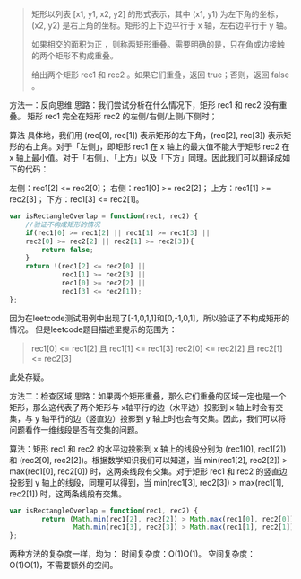 > 矩形以列表 [x1, y1, x2, y2] 的形式表示，其中 (x1, y1) 为左下角的坐标，(x2, y2)
> 是右上角的坐标。矩形的上下边平行于 x 轴，左右边平行于 y 轴。
> 
> 如果相交的面积为正 ，则称两矩形重叠。需要明确的是，只在角或边接触的两个矩形不构成重叠。
> 
> 给出两个矩形 rec1 和 rec2 。如果它们重叠，返回 true；否则，返回 false 。

方法一：反向思维
思路：我们尝试分析在什么情况下，矩形 rec1 和 rec2 没有重叠。
矩形 rec1 完全在矩形 rec2 的左侧/右侧/上侧/下侧时；

算法
具体地，我们用 (rec[0], rec[1]) 表示矩形的左下角，(rec[2], rec[3]) 表示矩形的右上角。对于「左侧」，即矩形 rec1 在 x 轴上的最大值不能大于矩形 rec2 在 x 轴上最小值。对于「右侧」、「上方」以及「下方」同理。因此我们可以翻译成如下的代码：

左侧：rec1[2] <= rec2[0]；
右侧：rec1[0] >= rec2[2]；
上方：rec1[1] >= rec2[3]；
下方：rec1[3] <= rec2[1]。

```javascript
var isRectangleOverlap = function(rec1, rec2) {
    //验证不构成矩形的情况
    if(rec1[0] >= rec1[2] || rec1[1] >= rec1[3] ||
    rec2[0] >= rec2[2] || rec2[1] >= rec2[3]){
        return false;
    }
    return !(rec1[2] <= rec2[0] ||
             rec1[1] >= rec2[3] ||
             rec1[0] >= rec2[2] ||
             rec1[3] <= rec2[1]);
};
```
因为在leetcode测试用例中出现了[-1,0,1,1]和[0,-1,0,1]，所以验证了不构成矩形的情况。
但是leetcode题目描述里提示的范围为：

> rec1[0] <= rec1[2] 且 rec1[1] <= rec1[3] 
> rec2[0] <= rec2[2] 且 rec2[1]<= rec2[3]

此处存疑。

方法二：检查区域
思路：如果两个矩形重叠，那么它们重叠的区域一定也是一个矩形，那么这代表了两个矩形与 x轴平行的边（水平边）投影到 x 轴上时会有交集，与 y 轴平行的边（竖直边）投影到 y 轴上时也会有交集。因此，我们可以将问题看作一维线段是否有交集的问题。

算法：矩形 rec1 和 rec2 的水平边投影到 x 轴上的线段分别为 (rec1[0], rec1[2]) 和 (rec2[0], rec2[2])。根据数学知识我们可以知道，当 min(rec1[2], rec2[2]) > max(rec1[0], rec2[0]) 时，这两条线段有交集。对于矩形 rec1 和 rec2 的竖直边投影到 y 轴上的线段，同理可以得到，当 min(rec1[3], rec2[3]) > max(rec1[1], rec2[1]) 时，这两条线段有交集。

```javascript
var isRectangleOverlap = function(rec1, rec2) {
        return (Math.min(rec1[2], rec2[2]) > Math.max(rec1[0], rec2[0]) &&
                Math.min(rec1[3], rec2[3]) > Math.max(rec1[1], rec2[1]));
};
```
两种方法的复杂度一样，均为：
时间复杂度：O(1)O(1)。
空间复杂度：O(1)O(1)，不需要额外的空间。
